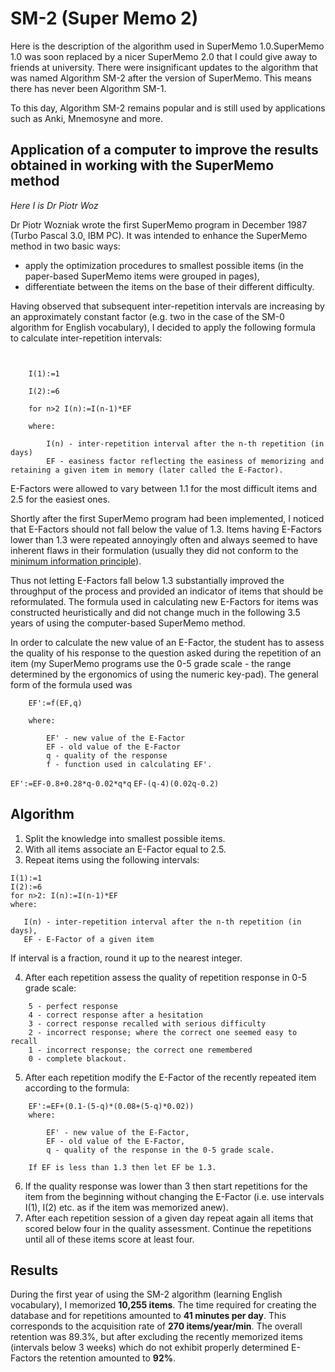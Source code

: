 # SM-2 (Super Memo 2)

Here is the description of the algorithm used in SuperMemo 1.0.SuperMemo 1.0 was soon replaced by a nicer SuperMemo 2.0 that I could give away to friends at university. There were insignificant updates to the algorithm that was named Algorithm SM-2 after the version of SuperMemo. This means there has never been Algorithm SM-1.

To this day, Algorithm SM-2 remains popular and is still used by applications such as Anki, Mnemosyne and more.

## Application of a computer to improve the results obtained in working with the SuperMemo method

_Here I is Dr Piotr Woz_

Dr Piotr Wozniak wrote the first SuperMemo program in December 1987 (Turbo Pascal 3.0, IBM PC). It was intended to enhance the SuperMemo method in two basic ways:

- apply the optimization procedures to smallest possible items (in the paper-based SuperMemo items were grouped in pages),
- differentiate between the items on the base of their different difficulty.

Having observed that subsequent inter-repetition intervals are increasing by an approximately constant factor (e.g. two in the case of the SM-0 algorithm for English vocabulary), I decided to apply the following formula to calculate inter-repetition intervals:

```


    I(1):=1

    I(2):=6

    for n>2 I(n):=I(n-1)*EF

    where:

        I(n) - inter-repetition interval after the n-th repetition (in days)
        EF - easiness factor reflecting the easiness of memorizing and retaining a given item in memory (later called the E-Factor).

```

E-Factors were allowed to vary between 1.1 for the most difficult items and 2.5 for the easiest ones.

Shortly after the first SuperMemo program had been implemented, I noticed that E-Factors should not fall below the value of 1.3. Items having E-Factors lower than 1.3 were repeated annoyingly often and always seemed to have inherent flaws in their formulation (usually they did not conform to the [minimum information principle](http://supermemo.guru/wiki/Minimum_information_principle)).

Thus not letting E-Factors fall below 1.3 substantially improved the throughput of the process and provided an indicator of items that should be reformulated. The formula used in calculating new E-Factors for items was constructed heuristically and did not change much in the following 3.5 years of using the computer-based SuperMemo method.

In order to calculate the new value of an E-Factor, the student has to assess the quality of his response to the question asked during the repetition of an item (my SuperMemo programs use the 0-5 grade scale - the range determined by the ergonomics of using the numeric key-pad). The general form of the formula used was

```
    EF':=f(EF,q)

    where:

        EF' - new value of the E-Factor
        EF - old value of the E-Factor
        q - quality of the response
        f - function used in calculating EF'.

```

`EF':=EF-0.8+0.28*q-0.02*q*q`
`EF-(q-4)(0.02q-0.2)`

## Algorithm

1. Split the knowledge into smallest possible items.
2. With all items associate an E-Factor equal to 2.5.
3. Repeat items using the following intervals:

```
I(1):=1
I(2):=6
for n>2: I(n):=I(n-1)*EF
where:

   I(n) - inter-repetition interval after the n-th repetition (in days),
   EF - E-Factor of a given item
```

If interval is a fraction, round it up to the nearest integer.

4. After each repetition assess the quality of repetition response in 0-5 grade scale:

```
    5 - perfect response
    4 - correct response after a hesitation
    3 - correct response recalled with serious difficulty
    2 - incorrect response; where the correct one seemed easy to recall
    1 - incorrect response; the correct one remembered
    0 - complete blackout.
```

5. After each repetition modify the E-Factor of the recently repeated item according to the formula:

```
    EF':=EF+(0.1-(5-q)*(0.08+(5-q)*0.02))
    where:

        EF' - new value of the E-Factor,
        EF - old value of the E-Factor,
        q - quality of the response in the 0-5 grade scale.

    If EF is less than 1.3 then let EF be 1.3.
```

6. If the quality response was lower than 3 then start repetitions for the item from the beginning without changing the E-Factor (i.e. use intervals I(1), I(2) etc. as if the item was memorized anew).
7. After each repetition session of a given day repeat again all items that scored below four in the quality assessment. Continue the repetitions until all of these items score at least four.

## Results

During the first year of using the SM-2 algorithm (learning English vocabulary), I memorized **10,255 items**. The time required for creating the database and for repetitions amounted to **41 minutes per day**. This corresponds to the acquisition rate of **270 items/year/min**. The overall retention was 89.3%, but after excluding the recently memorized items (intervals below 3 weeks) which do not exhibit properly determined E-Factors the retention amounted to **92%**.
